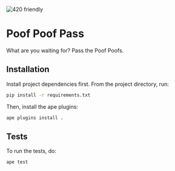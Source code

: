 ![420 friendly](https://img.shields.io/badge/420-Friendly-green)

# Poof Poof Pass

What are you waiting for? Pass the Poof Poofs.

## Installation

Install project dependencies first. From the project directory, run:

```bash
pip install -r requirements.txt
```

Then, install the ape plugins:

```bash
ape plugins install .
```

## Tests

To run the tests, do:

```bash
ape test
```

